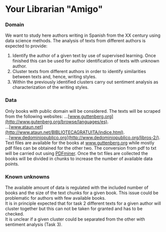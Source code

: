 # Your Librarian "Amigo"
### Domain
We want to study here authors writing in Spanish from the XX century using data science methods. The analysis of texts from different authors is expected to provide:  
1. Identify the author of a given text by use of supervised learning. Once finished this can be used for author identification of texts with unknown author.
2. Cluster texts from different authors in order to identify similarities between texts and, hence, writing styles.  
3. Within the previously identified clusters carry out sentiment analysis as characterization of the writing styles.

### Data
Only books with public domain will be considered. The texts will be scraped from the following websites:    ...[www.guttenberg.org](http://www.gutenberg.org/browse/languages/es).  
...[www.ataun.net](http://www.ataun.net/BIBLIOTECAGRATUITA/indice.html).  
...[www.dedominiopublico.org](http://www.dedominiopublico.org/libros-2/).  
Text files are available for the books at www.guttenberg.org while mostly pdf files can be obtained for the other two. The conversion from pdf to txt will be carried out using [PDFminer](https://github.com/pdfminer/pdfminer.six).
Once the txt files are collected the books will be divided in chunks to increase the number of available data points.

### Known unknowns  
The available amount of data is regulated with the included number of books and the size of the text chunks for a given book. This issue could be problematic for authors with few available books.  
It is in principle expected that for task 2 different texts for a given author will cluster together but this can not be taken for granted and has to be checked.  
It is unclear if a given cluster could be separated from the other with sentiment analysis (Task 3).

